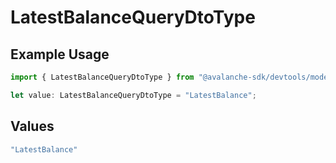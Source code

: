 # LatestBalanceQueryDtoType

## Example Usage

```typescript
import { LatestBalanceQueryDtoType } from "@avalanche-sdk/devtools/models/components";

let value: LatestBalanceQueryDtoType = "LatestBalance";
```

## Values

```typescript
"LatestBalance"
```